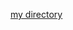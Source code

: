 [my directory](https://github.com/pierthodo/napoleon_strat_sheet/blob/master/strat_sheet/NapoX%20medium%20term%20TF%20BTC%20LO/ETH-USD/30-days.html)
